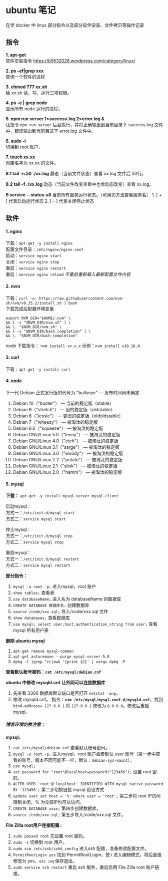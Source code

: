 <!--
 * @Author: monai
 * @Date: 2020-02-27 14:42:53
 * @LastEditors: monai
 * @LastEditTime: 2023-06-17 19:37:27
 -->
# ubuntu 笔记
在学 docker 中 linux 部分指令以及部分软件安装、文件拷贝等操作记录

## 指令 ##

**1. apt-get**  
软件安装指令 <https://b9532026.wordpress.com/category/linux/>  

**2. ps -ef|grep xxx**  
查询一个软件的进程

**3. chmod 777 xx.sh**  
给 xx.sh 读、写、运行三项权限。

**4. ps -e | grep node**  
显示所有 node 运行的进程。

**5. npm run server 1>success.log 2>error.log &**  
让指令 `npm run server` 后台执行，并将正确输出到当前目录下 success.log 文件中，错误输出到当前目录下 error.log 文件中。

**6. sudo -i**  
切换到 root 账户。

**7. touch xx.xx**  
创建名字为 xx.xx 的文件。

**8.1 tail -n 50 ./xx.log**
静态（当前文件状态）查看 xx.log 文件后 50行。

**8.2 tail -f ./xx.log**
动态（当前文件改变查看中也会动态改变）查看 xx.log。

**9 service --status-all**
当前所有服务运行状态。（可用次方法查看服务名）
    1. [ + ] 代表启动运行状态
    2. [ - ] 代表关闭停止状态


## 软件 ##
#### **1. nginx**  

下载：`apt-get -y install nginx`  
配置文件目录：`/etc/nginx/nginx.conf`  
启动：`service nginx start`  
关闭：`service nginx stop`  
重启：`service nginx restart`  
重启：`service nginx reload` *不重启重新载入最新配置文件内容*

#### **2. nvm**

下载：`curl -o- https://raw.githubusercontent.com/nvm-sh/nvm/v0.35.2/install.sh | bash`  
下载完成后配置环境变量  
```
export NVM_DIR="$HOME/.nvm" \  
&& [ -s "$NVM_DIR/nvm.sh" ] \  
&& \. "$NVM_DIR/nvm.sh" \  
&& [ -s "$NVM_DIR/bash_completion" ] \  
&& \. "$NVM_DIR/bash_completion"  
```
node 下载指令：
`nvm install vx.x.x` 示例：`nvm install v10.16.0`

#### **3. curl**  
下载：`apt-get -y install curl`

#### **4. node**

下一代 Debian 正式发行版的代号为 "bullseye" — 发布时间尚未确定  
1. Debian 10（"buster"） — 当前的稳定版（stable）  
2. Debian 9（"stretch"） — 旧的稳定版（oldstable）  
3. Debian 8（"jessie"） — 更旧的稳定版（oldoldstable）  
4. Debian 7（"wheezy"） — 被淘汰的稳定版  
5. Debian 6.0（"squeeze"） — 被淘汰的稳定版  
6. Debian GNU/Linux 5.0（"lenny"） — 被淘汰的稳定版  
7. Debian GNU/Linux 4.0（"etch"） — 被淘汰的稳定版  
8. Debian GNU/Linux 3.1（"sarge"） — 被淘汰的稳定版  
9. Debian GNU/Linux 3.0（"woody"） — 被淘汰的稳定版  
10. Debian GNU/Linux 2.2（"potato"） — 被淘汰的稳定版  
11. Debian GNU/Linux 2.1（"slink"） — 被淘汰的稳定版  
12. Debian GNU/Linux 2.0（"hamm"） — 被淘汰的稳定版  

#### **5. mysql**

**下载：** `apt-get -y install mysql-server mysql-client`

启动mysql：  
方式一：`/etc/init.d/mysql start`   
方式二：`service mysql start`

停止mysql：  
方式一：`/etc/init.d/mysql stop`  
方式二：`service mysql stop`  

重启mysql：  
方式一：`/etc/init.d/mysql restart`  
方式二：`service mysql restart`  

**部分指令：**  
1. `mysql -u root -p;` 进入mysql，root 账户
2. `show tables;` 查看表
3. `use databaseName;` 进入名为 databaseName 的数据库
4. `CREATE DATABASE 数据库名;` 创建数据库
5. `source /code/xxx.sql;` 导入/code/xxx.sql 文件
6. `show databases;` 查看数据库
7. `use mysql; select user,host,authentication_string from user;` 查看 mysql 所有用户表

**删除 ubuntu mysql**
1. `apt-get remove mysql-common`
2. `apt-get autoremove --purge mysql-server-5.0`
3. `dpkg -l |grep ^rc|awk '{print $2}' | xargs dpkg -P`  

**查看默认账号密码：`cat /etc/mysql/debian.cnf`**

**ubuntu 中修改 mysqld.cnf 让外网可以连接数据库**  
1. 先查看 3306 数据库默认端口是否打开 `netstat -anp`。
2. 修改 mysqld.cnf。 指令：**`vim /etc/mysql/mysql.conf.d/mysqld.cnf`**，找到 `bind-address= 127.0.0.1` 将 `127.0.0.1` 修改为 `0.0.0.0`。修改后重启 mysql。


##### **博客环境切换注意：**  
**mysql:**
1. `cat /etc/mysql/debian.cnf` 查看默认账号密码。
2. `mysql -u root -p;` 进入mysql，root 账户或者默认 user 账号（第一步中查看的账号，版本不同可能不一样，默认：`debian-sys-maint`）。
3. `use mysql;`
4. `set password for "root"@localhost=password("123456");` 设置 root 密码。
5. `ALTER USER 'root'@'localhost' IDENTIFIED WITH mysql_native_password BY '123456';` 第二步切换链接 mysql 验证方式
6. `update user set host = '%' where user = 'root';` 第三步将 root IP访问限制关闭，% 为全部IP均可以访问。
7. `CREATE DATABASE xxxx;` 第四步创建数据库。
8. `source /code/xxx.sql;` 第五步导入/code/xxx.sql 文件。

**File Zilla root用户连接配置 :**
1. `sudo passwd root` 先设置 root 密码。
2. `sudo -i` 切换到 root 用户。
3. `sudo vim /etc/ssh/sshd_config` 进入ssh 配置，准备修改配置文件。
4. `PermitRootLogin yes` 找到 PermitRootLogin，摁 i 进入编辑模式，将后面值修改为 yes，`esc` `:wq` 保存退出。
5. `sudo service ssh restart` 重启 ssh 服务，重启后用 File Zilla root 账户链接。

